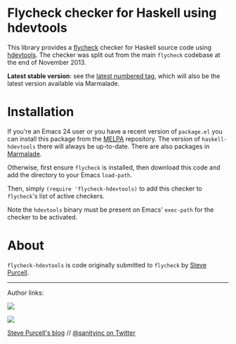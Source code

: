 Flycheck checker for Haskell using hdevtools
============================================

This library provides a [flycheck][flycheck] checker for Haskell
source code using [hdevtools][hdevtools]. The checker was split out
from the main `flycheck` codebase at the end of November 2013.

**Latest stable version**: see the
[latest numbered tag][tags],
which will also be the latest version available via Marmalade.

Installation
============

If you're an Emacs 24 user or you have a recent version of
`package.el` you can install this package from the [MELPA][melpa]
repository. The version of `haskell-hdevtools` there will always be
up-to-date. There are also packages in [Marmalade][marmalade].

Otherwise, first ensure `flycheck` is installed, then download this
code and add the directory to your Emacs `load-path`.

Then, simply `(require 'flycheck-hdevtools)` to add this checker to
`flycheck`'s list of active checkers.

Note the `hdevtools` binary must be present on Emacs' `exec-path` for
the checker to be activated.

[flycheck]: https://github.com/flycheck/flycheck
[tags]: https://github.com/flycheck/flycheck-hdevtools/tags
[hdevtools]: https://github.com/bitc/hdevtools
[marmalade]: http://marmalade-repo.org
[melpa]: http://melpa.milkbox.net

About
=====

`flycheck-hdevtools` is code originally submitted to `flycheck` by
[Steve Purcell](https://github.com/purcell).

<hr>

Author links:

[![](http://api.coderwall.com/purcell/endorsecount.png)](http://coderwall.com/purcell)

[![](http://www.linkedin.com/img/webpromo/btn_liprofile_blue_80x15.png)](http://uk.linkedin.com/in/stevepurcell)

[Steve Purcell's blog](http://www.sanityinc.com/) // [@sanityinc on Twitter](https://twitter.com/sanityinc)
